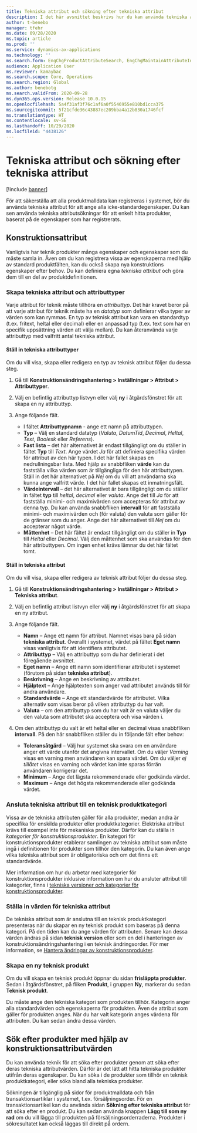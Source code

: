 ```yaml
---
title: Tekniska attribut och sökning efter tekniska attribut
description: I det här avsnittet beskrivs hur du kan använda tekniska attribut för att ange alla icke-standardvärden, för att se till att alla produkthuvuddata kan registreras i systemet. Det förklarar också hur du kan använda tekniska attributsökningar för att enkelt hitta produkter, baserat på de egenskaper som har registrerats.
author: t-benebo
manager: tfehr
ms.date: 09/28/2020
ms.topic: article
ms.prod: ''
ms.service: dynamics-ax-applications
ms.technology: ''
ms.search.form: EngChgProductAttributeSearch, EngChgMaintainAttributeInheritance, EngChgAttribute
audience: Application User
ms.reviewer: kamaybac
ms.search.scope: Core, Operations
ms.search.region: Global
ms.author: benebotg
ms.search.validFrom: 2020-09-28
ms.dyn365.ops.version: Release 10.0.15
ms.openlocfilehash: 5a4f31af3f76c1af6a0f5546955e810bd1cca375
ms.sourcegitcommit: 5f21cfde36c43887ec209bba4a12b830a1746fcf
ms.translationtype: HT
ms.contentlocale: sv-SE
ms.lasthandoff: 10/29/2020
ms.locfileid: "4438126"
---
```

# <a name="engineering-attributes-and-engineering-attribute-search"></a>Tekniska attribut och sökning efter tekniska attribut

[!include [banner](../includes/banner.md)]

För att säkerställa att alla produktmalldata kan registreras i systemet, bör du använda tekniska attribut för att ange alla icke-standardegenskaper. Du kan sen använda tekniska attributsökningar för att enkelt hitta produkter, baserat på de egenskaper som har registrerats.

## <a name="engineering-attributes"></a>Konstruktionsattribut

Vanligtvis har teknik produkter många egenskaper och egenskaper som du måste samla in. Även om du kan registrera vissa av egenskaperna med hjälp av standard produktfälten, kan du också skapa nya konstruktions egenskaper efter behov. Du kan definiera egna *tekniska attribut* och göra dem till en del av produktdefinitionen.

### <a name="create-engineering-attributes-and-attribute-types"></a>Skapa tekniska attribut och attributtyper

Varje attribut för teknik måste tillhöra en *attributtyp*. Det här kravet beror på att varje attribut för teknik måste ha en *datatyp* som definierar vilka typer av värden som kan rymmas. En typ av teknisk attribut kan vara en standardtyp (t.ex. fritext, heltal eller decimal) eller en anpassad typ (t.ex. text som har en specifik uppsättning värden att välja mellan). Du kan återanvända varje attributtyp med valfritt antal tekniska attribut.

#### <a name="set-up-engineering-attribute-types"></a>Ställ in tekniska attributtyper

Om du vill visa, skapa eller redigera en typ av teknisk attribut följer du dessa steg.

1. Gå till **Konstruktionsändringshantering \> Inställningar \> Attribut \> Attributtyper**.
1. Välj en befintlig attributtyp listvyn eller välj **ny** i åtgärdsfönstret för att skapa en ny attributtyp.
1. Ange följande fält.

    - I fältet **Attributtypnamn** - ange ett namn på attributtypen.
    - **Typ** – Välj en standard datatyp (*Valuta*, *DatumTid*, *Decimal*, *Heltal*, *Text*, *Boolesk* eller *Referens*).
    - **Fast lista** – det här alternativet är endast tillgängligt om du ställer in fältet **Typ** till *Text*. Ange värdet *Ja* för att definiera specifika värden för attribut av den här typen. I det här fallet skapas en nedrullningsbar lista. Med hjälp av snabbfliken **värde** kan du fastställa vilka värden som är tillgängliga för den här attributtypen. Ställ in det här alternativet på *Nej* om du vill att användarna ska kunna ange valfritt värde. I det här fallet skapas ett inmatningsfält.
    - **Värdeintervall** – det här alternativet är bara tillgängligt om du ställer in fältet **typ** till *heltal*, *decimal* eller *valuta*. Ange det till *Ja* för att fastställa minimi- och maximivärden som accepteras för attribut av denna typ. Du kan använda snabbfliken **intervall** för att fastställa minimi- och maximivärden och (för valuta) den valuta som gäller för de gränser som du anger. Ange det här alternativet till *Nej* om du accepterar något värde. 
    - **Måttenhet** – Det här fältet är endast tillgängligt om du ställer in **Typ** till *Heltal* eller *Decimal*. Välj den måttenhet som ska användas för den här attributtypen. Om ingen enhet krävs lämnar du det här fältet tomt.

#### <a name="set-up-engineering-attributes"></a>Ställ in tekniska attribut

Om du vill visa, skapa eller redigera av teknisk attribut följer du dessa steg.

1. Gå till **Konstruktionsändringshantering \> Inställningar \> Attribut \> Tekniska attribut**.
1. Välj en befintlig attribut listvyn eller välj **ny** i åtgärdsfönstret för att skapa en ny attribut.
1. Ange följande fält.

    - **Namn** – Ange ett namn för attribut. Namnet visas bara på sidan **tekniska attribut**. Överallt i systemet, värdet på fältet **Eget namn** visas vanligtvis för att identifiera attributet.
    - **Attributtyp** – Välj en attributtyp som du har definierat i det föregående avsnittet.
    - **Eget namn** – Ange ett namn som identifierar attributet i systemet (förutom på sidan **tekniska attribut**). 
    - **Beskrivning** – Ange en beskrivning av attributet.
    - **Hjälptext** – Ange hjälptexten som anger vad attributet används till för andra användare.
    - **Standardvärde** – Ange ett standardvärde för attributet. Vilka alternativ som visas beror på vilken attributtyp du har valt.
    - **Valuta** – om den attributtyp som du har valt är en valuta väljer du den valuta som attributet ska acceptera och visa värden i.

1. Om den attributtyp du valt är ett heltal eller en decimal visas snabbfliken **intervall**. På den här snabbfliken ställer du in följande fält efter behov:

    - **Toleransåtgärd** – Välj hur systemet ska svara om en användare anger ett värde utanför det angivna intervallet. Om du väljer *Varning* visas en varning men användaren kan spara värdet. Om du väljer *ej tillåtet* visas en varning och värdet kan inte sparas förrän användaren korrigerar det.
    - **Minimum** – Ange det lägsta rekommenderade eller godkända värdet.
    - **Maximum** – Ange det högsta rekommenderade eller godkända värdet.

### <a name="connect-engineering-attributes-to-an-engineering-product-category"></a>Ansluta tekniska attribut till en teknisk produktkategori

Vissa av de tekniska attributen gäller för alla produkter, medan andra är specifika för enskilda produkter eller produktkategorier. Elektriska attribut krävs till exempel inte för mekaniska produkter. Därför kan du ställa in *kategorier för konstruktionsprodukter*. En kategori för konstruktionsprodukter etablerar samlingen av tekniska attribut som måste ingå i definitionen för produkter som tillhör den kategorin. Du kan även ange vilka tekniska attribut som är obligatoriska och om det finns ett standardvärde.

Mer information om hur du arbetar med kategorier för konstruktionsprodukter inklusive information om hur du ansluter attribut till kategorier, finns i [tekniska versioner och kategorier för konstruktionsprodukter](engineering-versions-product-category.md).

### <a name="set-values-for-engineering-attributes"></a>Ställa in värden för tekniska attribut

De tekniska attribut som är anslutna till en teknisk produktkategori presenteras när du skapar en ny teknisk produkt som baseras på denna kategori. På den tiden kan du ange värden för attributen. Senare kan dessa värden ändras på sidan **teknisk version** eller som en del i hanteringen av konstruktionsändringshantering i en teknisk ändringsorder. För mer information, se [Hantera ändringar av konstruktionsprodukter](engineering-change-management.md).

### <a name="create-an-engineering-product"></a>Skapa en ny teknisk produkt

Om du vill skapa en teknisk produkt öppnar du sidan **frisläppta produkter**. Sedan i åtgärdsfönstret, på fliken **Produkt**, i gruppen **Ny**, markerar du sedan **Teknisk produkt**.

Du måste ange den tekniska kategori som produkten tillhör. Kategorin anger alla standardvärden och egenskaperna för produkten. Även de attribut som gäller för produkten anges. När du har valt kategorin anges värdena för attributen. Du kan sedan ändra dessa värden.

## <a name="search-for-products-by-using-engineering-attribute-values"></a>Sök efter produkter med hjälp av konstruktionsattributvärden

Du kan använda teknik för att söka efter produkter genom att söka efter deras tekniska attributvärden. Därför är det lätt att hitta tekniska produkter utifrån deras egenskaper. Du kan söka i de produkter som tillhör en teknisk produktkategori, eller söka bland alla tekniska produkter.

Sökningen är tillgänglig på sidor för produktmalldata och från transaktionsartiklar i systemet, t.ex. försäljningsorder. För en transaktionsartikel kan du använda sidan **Sökning efter tekniska attribut** för att söka efter en produkt. Du kan sedan använda knappen **Lägg till som ny rad** om du vill lägga till produkten på försäljningsorderraderna. Produkter i sökresultatet kan också läggas till direkt på ordern.
